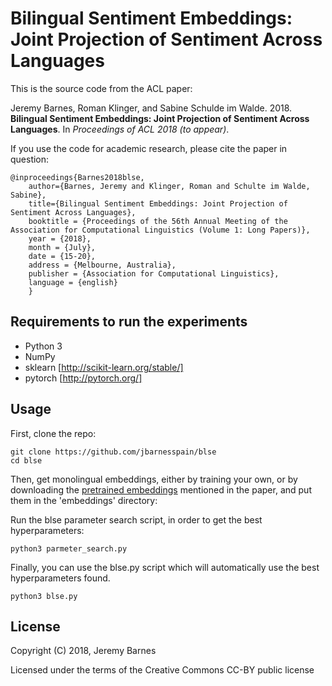 Bilingual Sentiment Embeddings: Joint Projection of Sentiment Across Languages
==============

This is the source code from the ACL paper:

Jeremy Barnes, Roman Klinger, and Sabine Schulde im Walde. 2018. **Bilingual Sentiment Embeddings: Joint Projection of Sentiment Across Languages**. In *Proceedings of ACL 2018 (to appear)*.


If you use the code for academic research, please cite the paper in question:
```
@inproceedings{Barnes2018blse,
    author={Barnes, Jeremy and Klinger, Roman and Schulte im Walde, Sabine},
    title={Bilingual Sentiment Embeddings: Joint Projection of Sentiment Across Languages},
    booktitle = {Proceedings of the 56th Annual Meeting of the Association for Computational Linguistics (Volume 1: Long Papers)},
    year = {2018},
    month = {July},
    date = {15-20},
    address = {Melbourne, Australia},
    publisher = {Association for Computational Linguistics},
    language = {english}
    }
```


Requirements to run the experiments
--------
- Python 3
- NumPy
- sklearn [http://scikit-learn.org/stable/]
- pytorch [http://pytorch.org/]



Usage
--------

First, clone the repo:

```
git clone https://github.com/jbarnesspain/blse
cd blse
```


Then, get monolingual embeddings, either by training your own,
or by downloading the [pretrained embeddings](https://drive.google.com/open?id=1GpyF2h0j8K5TKT7y7Aj0OyPgpFc8pMNS) mentioned in the paper,
and put them in the 'embeddings' directory:


Run the blse parameter search script, in order to get the best hyperparameters:

```
python3 parmeter_search.py
```

Finally, you can use the blse.py script which will automatically use the best hyperparameters found.

```
python3 blse.py
``` 


License
-------

Copyright (C) 2018, Jeremy Barnes

Licensed under the terms of the Creative Commons CC-BY public license
